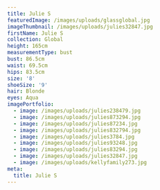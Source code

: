 ```yaml
---
title: Julie S
featuredImage: /images/uploads/glassglobal.jpg
imageThumbnail: /images/uploads/julies32847.jpg
firstName: Julie S
collection: Global
height: 165cm
measurementType: bust
bust: 86.5cm
waist: 69.5cm
hips: 83.5cm
size: '8'
shoeSize: '9'
hair: Blonde
eyes: Aqua
imagePortfolio:
  - image: /images/uploads/julies238479.jpg
  - image: /images/uploads/julies873294.jpg
  - image: /images/uploads/julies87234.jpg
  - image: /images/uploads/julies832794.jpg
  - image: /images/uploads/julies3784.jpg
  - image: /images/uploads/julies93248.jpg
  - image: /images/uploads/julies83294.jpg
  - image: /images/uploads/julies32847.jpg
  - image: /images/uploads/kellyfamily273.jpg
meta:
  title: Julie S
---
```


